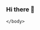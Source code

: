 ### Hi there 👋

<html>
  <head>
    <title> my website </title>
    </head>
  
  <body>
    
    </body>
  </html>
